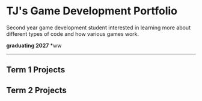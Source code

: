 # TJ's Game Development Portfolio
Second year game development student interested in learning more about different types of code and how various games work.

**graduating 2027**
  *ww

***

## Term 1 Projects

## Term 2 Projects
